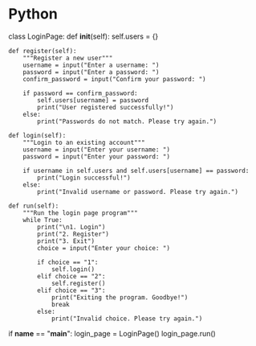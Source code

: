# Python
class LoginPage:
    def __init__(self):
        self.users = {}

    def register(self):
        """Register a new user"""
        username = input("Enter a username: ")
        password = input("Enter a password: ")
        confirm_password = input("Confirm your password: ")

        if password == confirm_password:
            self.users[username] = password
            print("User registered successfully!")
        else:
            print("Passwords do not match. Please try again.")

    def login(self):
        """Login to an existing account"""
        username = input("Enter your username: ")
        password = input("Enter your password: ")

        if username in self.users and self.users[username] == password:
            print("Login successful!")
        else:
            print("Invalid username or password. Please try again.")

    def run(self):
        """Run the login page program"""
        while True:
            print("\n1. Login")
            print("2. Register")
            print("3. Exit")
            choice = input("Enter your choice: ")

            if choice == "1":
                self.login()
            elif choice == "2":
                self.register()
            elif choice == "3":
                print("Exiting the program. Goodbye!")
                break
            else:
                print("Invalid choice. Please try again.")


if __name__ == "__main__":
    login_page = LoginPage()
    login_page.run()
